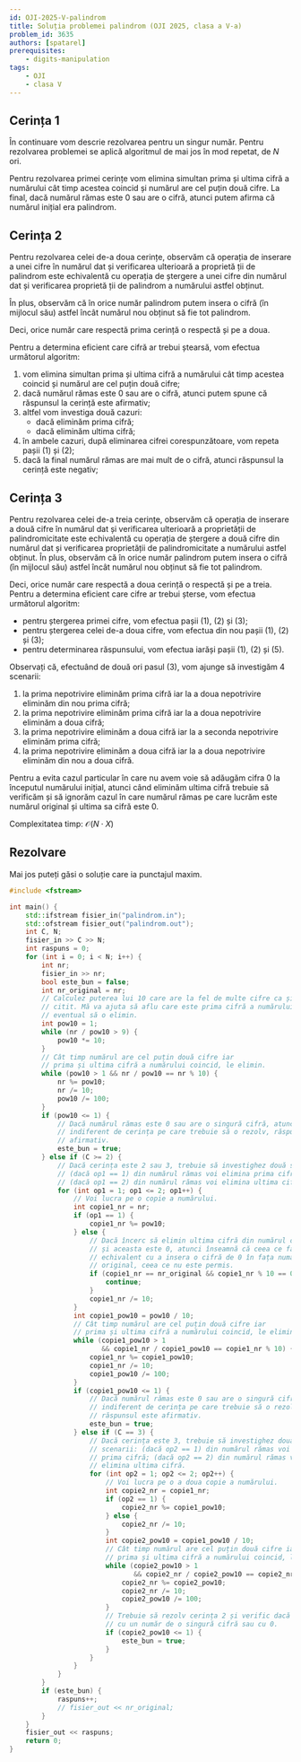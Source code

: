```yaml
---
id: OJI-2025-V-palindrom
title: Soluția problemei palindrom (OJI 2025, clasa a V-a)
problem_id: 3635
authors: [spatarel]
prerequisites:
    - digits-manipulation
tags:
    - OJI
    - clasa V
---
```


## Cerința 1

În continuare vom descrie rezolvarea pentru un singur număr. Pentru rezolvarea
problemei se aplică algoritmul de mai jos în mod repetat, de $N$ ori.

Pentru rezolvarea primei cerințe vom elimina simultan prima și ultima cifră a
numărului cât timp acestea coincid și numărul are cel puțin două cifre. La
final, dacă numărul rămas este 0 sau are o cifră, atunci putem afirma că numărul
inițial era palindrom.

## Cerința 2

Pentru rezolvarea celei de-a doua cerințe, observăm că operația de inserare a
unei cifre în numărul dat și verificarea ulterioară a proprietă ții de palindrom
este echivalentă cu operația de ștergere a unei cifre din numărul dat și
verificarea proprietă ții de palindrom a numărului astfel obținut.

În plus, observăm că în orice număr palindrom putem insera o cifră (în mijlocul
său) astfel încât numărul nou obținut să fie tot palindrom.

Deci, orice număr care respectă prima cerință o respectă și pe a doua.

Pentru a determina eficient care cifră ar trebui ștearsă, vom efectua următorul algoritm:

1. vom elimina simultan prima și ultima cifră a numărului cât timp acestea
   coincid și numărul are cel puțin două cifre;
2. dacă numărul rămas este 0 sau are o cifră, atunci putem spune că răspunsul la
   cerință este afirmativ;
3. altfel vom investiga două cazuri:
    - dacă eliminăm prima cifră;
    - dacă eliminăm ultima cifră;
4. în ambele cazuri, după eliminarea cifrei corespunzătoare, vom repeta pașii
   (1) și (2);
5. dacă la final numărul rămas are mai mult de o cifră, atunci răspunsul la
   cerință este negativ;

## Cerința 3

Pentru rezolvarea celei de-a treia cerințe, observăm că operația de inserare a
două cifre în numărul dat și verificarea ulterioară a proprietății de
palindromicitate este echivalentă cu operația de ștergere a două cifre din
numărul dat și verificarea proprietății de palindromicitate a numărului astfel
obținut. În plus, observăm că în orice număr palindrom putem insera o cifră (în
mijlocul său) astfel încât numărul nou obținut să fie tot palindrom.

Deci, orice număr care respectă a doua cerință o respectă și pe a treia. Pentru
a determina eficient care cifre ar trebui șterse, vom efectua următorul
algoritm:

- pentru ștergerea primei cifre, vom efectua pașii (1), (2) și (3);
- pentru ștergerea celei de-a doua cifre, vom efectua din nou pașii (1), (2) și
  (3);
- pentru determinarea răspunsului, vom efectua iarăși pașii (1), (2) și (5).

Observați că, efectuând de două ori pasul (3), vom ajunge să investigăm 4 scenarii:

1. la prima nepotrivire eliminăm prima cifră iar la a doua nepotrivire eliminăm
   din nou prima cifră;
2. la prima nepotrivire eliminăm prima cifră iar la a doua nepotrivire eliminăm
   a doua cifră;
3. la prima nepotrivire eliminăm a doua cifră iar la a seconda nepotrivire
   eliminăm prima cifră;
4. la prima nepotrivire eliminăm a doua cifră iar la a doua nepotrivire eliminăm
   din nou a doua cifră.

Pentru a evita cazul particular în care nu avem voie să adăugăm cifra 0 la
începutul numărului inițial, atunci când eliminăm ultima cifră trebuie să
verificăm și să ignorăm cazul în care numărul rămas pe care lucrăm este
numărul original și ultima sa cifră este 0.

Complexitatea timp: $\mathcal{O}(N \cdot X)$

## Rezolvare

Mai jos puteți găsi o soluție care ia punctajul maxim.

```cpp
#include <fstream>

int main() {
    std::ifstream fisier_in("palindrom.in");
    std::ofstream fisier_out("palindrom.out");
    int C, N;
    fisier_in >> C >> N;
    int raspuns = 0;
    for (int i = 0; i < N; i++) {
        int nr;
        fisier_in >> nr;
        bool este_bun = false;
        int nr_original = nr;
        // Calculez puterea lui 10 care are la fel de multe cifre ca și numărul
        // citit. Mă va ajuta să aflu care este prima cifră a numărului și
        // eventual să o elimin.
        int pow10 = 1;
        while (nr / pow10 > 9) {
            pow10 *= 10;
        }
        // Cât timp numărul are cel puțin două cifre iar
        // prima și ultima cifră a numărului coincid, le elimin.
        while (pow10 > 1 && nr / pow10 == nr % 10) {
            nr %= pow10;
            nr /= 10;
            pow10 /= 100;
        }
        if (pow10 <= 1) {
            // Dacă numărul rămas este 0 sau are o singură cifră, atunci
            // indiferent de cerința pe care trebuie să o rezolv, răspunsul este
            // afirmativ.
            este_bun = true;
        } else if (C >= 2) {
            // Dacă cerința este 2 sau 3, trebuie să investighez două scenarii:
            // (dacă op1 == 1) din numărul rămas voi elimina prima cifră;
            // (dacă op1 == 2) din numărul rămas voi elimina ultima cifră.
            for (int op1 = 1; op1 <= 2; op1++) {
                // Voi lucra pe o copie a numărului.
                int copie1_nr = nr;
                if (op1 == 1) {
                    copie1_nr %= pow10;
                } else {
                    // Dacă încerc să elimin ultima cifră din numărul original
                    // și aceasta este 0, atunci înseamnă că ceea ce fac este
                    // echivalent cu a insera o cifră de 0 în fața numărului
                    // original, ceea ce nu este permis.
                    if (copie1_nr == nr_original && copie1_nr % 10 == 0) {
                        continue;
                    }
                    copie1_nr /= 10;
                }
                int copie1_pow10 = pow10 / 10;
                // Cât timp numărul are cel puțin două cifre iar
                // prima și ultima cifră a numărului coincid, le elimin.
                while (copie1_pow10 > 1
                       && copie1_nr / copie1_pow10 == copie1_nr % 10) {
                    copie1_nr %= copie1_pow10;
                    copie1_nr /= 10;
                    copie1_pow10 /= 100;
                }
                if (copie1_pow10 <= 1) {
                    // Dacă numărul rămas este 0 sau are o singură cifră, atunci
                    // indiferent de cerința pe care trebuie să o rezolv,
                    // răspunsul este afirmativ.
                    este_bun = true;
                } else if (C == 3) {
                    // Dacă cerința este 3, trebuie să investighez două
                    // scenarii: (dacă op2 == 1) din numărul rămas voi elimina
                    // prima cifră; (dacă op2 == 2) din numărul rămas voi
                    // elimina ultima cifră.
                    for (int op2 = 1; op2 <= 2; op2++) {
                        // Voi lucra pe o a doua copie a numărului.
                        int copie2_nr = copie1_nr;
                        if (op2 == 1) {
                            copie2_nr %= copie1_pow10;
                        } else {
                            copie2_nr /= 10;
                        }
                        int copie2_pow10 = copie1_pow10 / 10;
                        // Cât timp numărul are cel puțin două cifre iar
                        // prima și ultima cifră a numărului coincid, le elimin.
                        while (copie2_pow10 > 1
                               && copie2_nr / copie2_pow10 == copie2_nr % 10) {
                            copie2_nr %= copie2_pow10;
                            copie2_nr /= 10;
                            copie2_pow10 /= 100;
                        }
                        // Trebuie să rezolv cerința 2 și verific dacă am rămas
                        // cu un număr de o singură cifră sau cu 0.
                        if (copie2_pow10 <= 1) {
                            este_bun = true;
                        }
                    }
                }
            }
        }
        if (este_bun) {
            raspuns++;
            // fisier_out << nr_original;
        }
    }
    fisier_out << raspuns;
    return 0;
}
```
